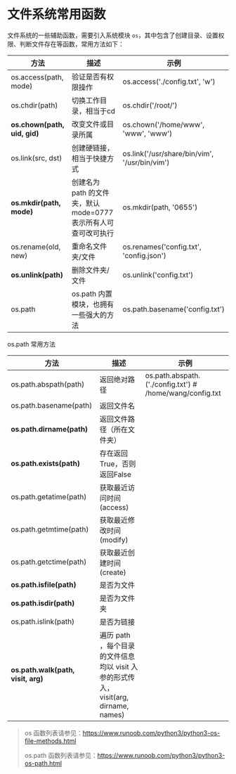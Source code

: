 # 文件系统常用函数

文件系统的一些辅助函数，需要引入系统模块 `os`，其中包含了创建目录、设置权限、判断文件存在等函数，常用方法如下：

| 方法                         | 描述                                                         | 示例                                          |
| ---------------------------- | ------------------------------------------------------------ | --------------------------------------------- |
| os.access(path, mode)        | 验证是否有权限操作                                           | os.access('./config.txt', 'w')                |
| os.chdir(path)               | 切换工作目录，相当于cd                                       | os.chdir('/root/')                            |
| **os.chown(path, uid, gid)** | 改变文件或目录所属                                           | os.chown('/home/www', 'www', 'www')           |
| os.link(src, dst)            | 创建硬链接，相当于快捷方式                                   | os.link('/usr/share/bin/vim', '/usr/bin/vim') |
| **os.mkdir(path, mode)**     | 创建名为 path 的文件夹，默认 mode=0777 表示所有人可查可改可执行 | os.mkdir(path, '0655')                        |
| os.rename(old, new)          | 重命名文件夹/文件                                            | os.renames('config.txt', 'config.json')       |
| **os.unlink(path)**          | 删除文件夹/文件                                              | os.unlink('config.txt')                       |
| os.path                      | os.path 内置模块，也拥有一些强大的方法                       | os.path.basename('config.txt')                |

os.path 常用方法

| 方法                               | 描述                                                         | 示例                                                     |
| ---------------------------------- | ------------------------------------------------------------ | -------------------------------------------------------- |
| os.path.abspath(path)              | 返回绝对路径                                                 | os.path.abspath.('./config.txt') # /home/wang/config.txt |
| os.path.basename(path)             | 返回文件名                                                   |                                                          |
| **os.path.dirname(path)**          | 返回文件路径（所在文件夹）                                   |                                                          |
| **os.path.exists(path)**           | 存在返回 True，否则返回False                                 |                                                          |
| os.path.getatime(path)             | 获取最近访问时间(access)                                     |                                                          |
| os.path.getmtime(path)             | 获取最近修改时间(modify)                                     |                                                          |
| os.path.getctime(path)             | 获取最近创建时间(create)                                     |                                                          |
| **os.path.isfile(path)**           | 是否为文件                                                   |                                                          |
| **os.path.isdir(path)**            | 是否为文件夹                                                 |                                                          |
| os.path.islink(path)               | 是否为链接                                                   |                                                          |
| **os.path.walk(path, visit, arg)** | 遍历 path ，每个目录的文件信息均以 visit 入参的形式传入，visit(arg, dirname, names) |                                                          |

> os 函数列表请参见：[<https://www.runoob.com/python3/python3-os-file-methods.html>](https://www.runoob.com/python3/python3-os-file-methods.html)
>
> os.path 函数列表请参见：[<https://www.runoob.com/python3/python3-os-path.html>](https://www.runoob.com/python3/python3-os-path.html)
